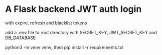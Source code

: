 # A Flask backend JWT auth login

 with expire, refresh and blacklist tokens

 add a .env file to root directory with SECRET_KEY, JWT_SECRET_KEY and DB_DATABASE

 python3 -m venv venv, then pip install -r requirements.txt
